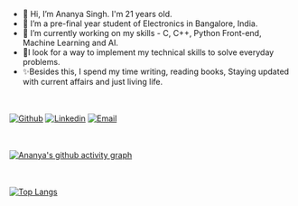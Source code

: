 - 👋 Hi, I’m Ananya Singh. I'm 21 years old.
- 👀 I’m a pre-final year student of Electronics in Bangalore, India.
- 🌱 I’m currently working on my skills - C, C++, Python Front-end, Machine Learning and AI.
- 🎯I look for a way to implement my technical skills to solve everyday problems.
- ✨Besides this, I spend my time writing, reading books, Staying updated with current affairs and just living life.

<!---
ananyasinghwork/ananyasinghwork is a ✨ special ✨ repository because its `README.md` (this file) appears on your GitHub profile.
You can click the Preview link to take a look at your changes.
--->
<br> </br>
[![Github](https://img.shields.io/badge/-Github-000?style=flat&logo=Github&logoColor=white)](https://github.com/ananyasinghwork)
[![Linkedin](https://img.shields.io/badge/-LinkedIn-blue?style=flat&logo=Linkedin&logoColor=white)](https://www.linkedin.com/in/ananyathesingh/)
[![Email](https://img.shields.io/badge/-Email-c14438?style=flat&logo=Gmail&logoColor=white)](mailto:ananyasingh0421@gmail.com)

<br> </br>
[![Ananya's github activity graph](https://github-readme-activity-graph.vercel.app/graph?username=ananyasinghwork&theme=github-light)](https://github.com/ananyasinghwork/github-readme-activity-graph)

<br> </br>
[![Top Langs](https://github-readme-stats.vercel.app/api/top-langs/?username=ananyasinghwork&layout=compact&theme=vision-friendly-dark)](https://github.com/ananyasinghwork/github-readme-stats)
